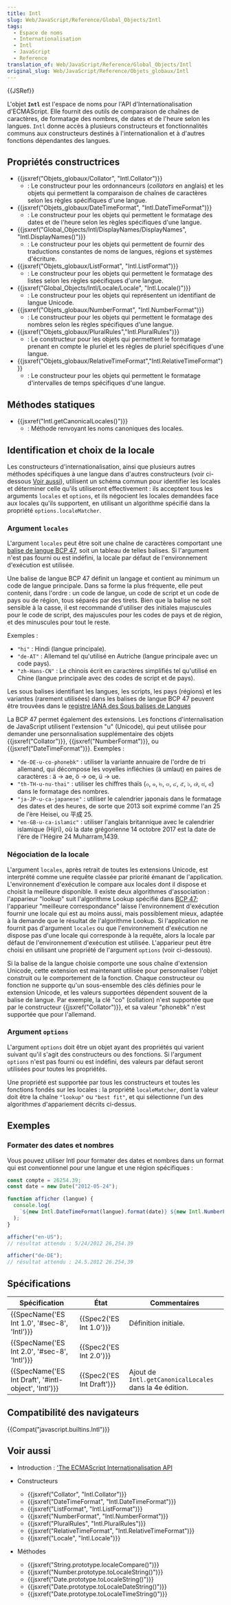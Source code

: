 ```yaml
---
title: Intl
slug: Web/JavaScript/Reference/Global_Objects/Intl
tags:
  - Espace de noms
  - Internationalisation
  - Intl
  - JavaScript
  - Reference
translation_of: Web/JavaScript/Reference/Global_Objects/Intl
original_slug: Web/JavaScript/Reference/Objets_globaux/Intl
---
```

{{JSRef}}

L'objet **`Intl`** est l'espace de noms pour l'API d'Internationalisation d'ECMAScript. Elle fournit des outils de comparaison de chaînes de caractères, de formatage des nombres, de dates et de l'heure selon les langues. `Intl` donne accès à plusieurs constructeurs et fonctionnalités communs aux constructeurs destinés à l'internationalion et à d'autres fonctions dépendantes des langues.

## Propriétés constructrices

- {{jsxref("Objets_globaux/Collator", "Intl.Collator")}}
  - : Le constructeur pour les ordonnanceurs (_collators_ en anglais) et les objets qui permettent la comparaison de chaînes de caractères selon les règles spécifiques d'une langue.
- {{jsxref("Objets_globaux/DateTimeFormat", "Intl.DateTimeFormat")}}
  - : Le constructeur pour les objets qui permettent le formatage des dates et de l'heure selon les règles spécifiques d'une langue.
- {{jsxref("Global_Objects/Intl/DisplayNames/DisplayNames", "Intl.DisplayNames()")}}
  - : Le constructeur pour les objets qui permettent de fournir des traductions constantes de noms de langues, régions et systèmes d'écriture.
- {{jsxref("Objets_globaux/ListFormat", "Intl.ListFormat")}}
  - : Le constructeur pour les objets qui permettent le formatage des listes selon les règles spécifiques d'une langue.
- {{jsxref("Global_Objects/Intl/Locale/Locale", "Intl.Locale()")}}
  - : Le constructeur pour les objets qui représentent un identifiant de langue Unicode.
- {{jsxref("Objets_globaux/NumberFormat", "Intl.NumberFormat")}}
  - : Le constructeur pour les objets qui permettent le formatage des nombres selon les règles spécifiques d'une langue.
- {{jsxref("Objets_globaux/PluralRules","Intl.PluralRules")}}
  - : Le constructeur pour les objets qui permettent le formatage prenant en compte le pluriel et les règles de pluriel spécifiques d'une langue.
- {{jsxref("Objets_globaux/RelativeTimeFormat","Intl.RelativeTimeFormat")}}
  - : Le constructeur pour les objets qui permettent le formatage d'intervalles de temps spécifiques d'une langue.

## Méthodes statiques

- {{jsxref("Intl.getCanonicalLocales()")}}
  - : Méthode renvoyant les noms canoniques des locales.

## Identification et choix de la locale

Les constructeurs d'internationalisation, ainsi que plusieurs autres méthodes spécifiques à une langue dans d'autres constructeurs (voir ci-dessous [Voir aussi](#voir_aussi)), utilisent un schéma commun pour identifier les locales et déterminer celle qu'ils utiliseront effectivement : ils acceptent tous les arguments `locales` et `options`, et ils négocient les locales demandées face aux locales qu'ils supportent, en utilisant un algorithme spécifié dans la propriété `options.localeMatcher`.

### Argument `locales`

L'argument `locales` peut être soit une chaîne de caractères comportant une [balise de langue BCP 47](http://tools.ietf.org/html/rfc5646), soit un tableau de telles balises. Si l'argument n'est pas fourni ou est indéfini, la locale par défaut de l'environnement d'exécution est utilisée.

Une balise de langue BCP 47 définit un langage et contient au minimum un code de langue principale. Dans sa forme la plus fréquente, elle peut contenir, dans l'ordre : un code de langue, un code de script et un code de pays ou de région, tous séparés par des tirets. Bien que la balise ne soit sensible à la casse, il est recommandé d'utiliser des initiales majuscules pour le code de script, des majuscules pour les codes de pays et de région, et des minuscules pour tout le reste.

Exemples :

- `"hi"` : Hindi (langue principale).
- `"de-AT"` : Allemand tel qu'utilisé en Autriche (langue principale avec un code pays).
- `"zh-Hans-CN"` : Le chinois écrit en caractères simplifiés tel qu'utilisé en Chine (langue principale avec des codes de script et de pays).

Les sous balises identifiant les langues, les scripts, les pays (régions) et les variantes (rarement utilisées) dans les balises de langue BCP 47 peuvent être trouvées dans le [registre IANA des Sous balises de Langues](http://www.iana.org/assignments/language-subtag-registry)

La BCP 47 permet également des extensions. Les fonctions d'internalisation de JavaScript utilisent l'extension "u" (Unicode), qui peut utilisée pour demander une personnalisation supplémentaire des objets {{jsxref("Collator")}}, {{jsxref("NumberFormat")}}, ou {{jsxref("DateTimeFormat")}}. Exemples :

- `"de-DE-u-co-phonebk"` : utiliser la variante annuaire de l'ordre de tri allemand, qui décompose les voyelles infléchies (à umlaut) en paires de caractères : ä → ae, ö → oe, ü → ue.
- `"th-TH-u-nu-thai"` : utiliser les chiffres thaïs (๐, ๑, ๒, ๓, ๔, ๕, ๖, ๗, ๘, ๙) dans le formatage des nombres.
- `"ja-JP-u-ca-japanese"` : utiliser le calendrier japonais dans le formatage des dates et des heures, de sorte que 2013 soit exprimé comme l'an 25 de l'ère Heisei, ou 平成 25.
- `"en-GB-u-ca-islamic"` : utiliser l'anglais britannique avec le calendrier islamique (Hijri), où la date grégorienne 14 octobre 2017 est la date de l'ère de l'Hégire 24 Muharram,1439.

### Négociation de la locale

L'argument `locales`, après retrait de toutes les extensions Unicode, est interprété comme une requête classée par priorité émanant de l'application. L'environnement d'exécution le compare aux locales dont il dispose et choisit la meilleure disponible. Il existe deux algorithmes d'association : l'apparieur "lookup" suit l'algorithme Lookup spécifié dans [BCP 47](http://tools.ietf.org/html/rfc4647#section-3.4); l'apparieur "meilleure correspondance" laisse l'environnement d'exécution fournir une locale qui est au moins aussi, mais possiblement mieux, adaptée à la demande que le résultat de l'algorithme Lookup. Si l'application ne fournit pas d'argument `locales` ou que l'environnement d'exécution ne dispose pas d'une locale qui corresponde à la requête, alors la locale par défaut de l'environnement d'exécution est utilisée. L'apparieur peut être choisi en utilisant une propriété de l'argument `options` (voir ci-dessous).

Si la balise de la langue choisie comporte une sous chaîne d'extension Unicode, cette extension est maintenant utilisée pour personnaliser l'objet construit ou le comportement de la fonction. Chaque constructeur ou fonction ne supporte qu'un sous-ensemble des clés définies pour le extension Unicode, et les valeurs supportées dépendent souvent de la balise de langue. Par exemple, la clé "co" (collation) n'est supportée que par le constructeur {{jsxref("Collator")}}, et sa valeur "phonebk" n'est supportée que pour l'allemand.

### Argument `options`

L'argument `options` doit être un objet ayant des propriétés qui varient suivant qu'il s'agit des constructeurs ou des fonctions. Si l'argument `options` n'est pas fourni ou est indéfini, des valeurs par défaut seront utilisées pour toutes les propriétés.

Une propriété est supportée par tous les constructeurs et toutes les fonctions fondés sur les locales : la propriété `localeMatcher`, dont la valeur doit être la chaîne `"lookup"` ou `"best fit"`, et qui sélectionne l'un des algorithmes d'appariement décrits ci-dessus.

## Exemples

### Formater des dates et nombres

Vous pouvez utiliser Intl pour formater des dates et nombres dans un format qui est conventionnel pour une langue et une région spécifiques :

```js
const compte = 26254.39;
const date = new Date("2012-05-24");

function afficher (langue) {
  console.log(
    `${new Intl.DateTimeFormat(langue).format(date)} ${new Intl.NumberFormat(langue).format(compte)}`
  );
}

afficher("en-US");
// résultat attendu : 5/24/2012 26,254.39

afficher("de-DE");
// résultat attendu : 24.5.2012 26.254,39
```

## Spécifications

| Spécification                                                        | État                             | Commentaires                                            |
| -------------------------------------------------------------------- | -------------------------------- | ------------------------------------------------------- |
| {{SpecName('ES Int 1.0', '#sec-8', 'Intl')}}         | {{Spec2('ES Int 1.0')}} | Définition initiale.                                    |
| {{SpecName('ES Int 2.0', '#sec-8', 'Intl')}}         | {{Spec2('ES Int 2.0')}} |                                                         |
| {{SpecName('ES Int Draft', '#intl-object', 'Intl')}} | {{Spec2('ES Int Draft')}} | Ajout de `Intl.getCanonicalLocales` dans la 4e édition. |

## Compatibilité des navigateurs

{{Compat("javascript.builtins.Intl")}}

## Voir aussi

- Introduction : ['The ECMAScript Internationalisation API](http://norbertlindenberg.com/2012/12/ecmascript-internationalization-api/index.html)
- Constructeurs

  - {{jsxref("Collator", "Intl.Collator")}}
  - {{jsxref("DateTimeFormat", "Intl.DateTimeFormat")}}
  - {{jsxref("ListFormat", "Intl.ListFormat")}}
  - {{jsxref("NumberFormat", "Intl.NumberFormat")}}
  - {{jsxref("PluralRules", "Intl.PluralRules")}}
  - {{jsxref("RelativeTimeFormat", "Intl.RelativeTimeFormat")}}
  - {{jsxref("Locale", "Intl.Locale")}}

- Méthodes

  - {{jsxref("String.prototype.localeCompare()")}}
  - {{jsxref("Number.prototype.toLocaleString()")}}
  - {{jsxref("Date.prototype.toLocaleString()")}}
  - {{jsxref("Date.prototype.toLocaleDateString()")}}
  - {{jsxref("Date.prototype.toLocaleTimeString()")}}
